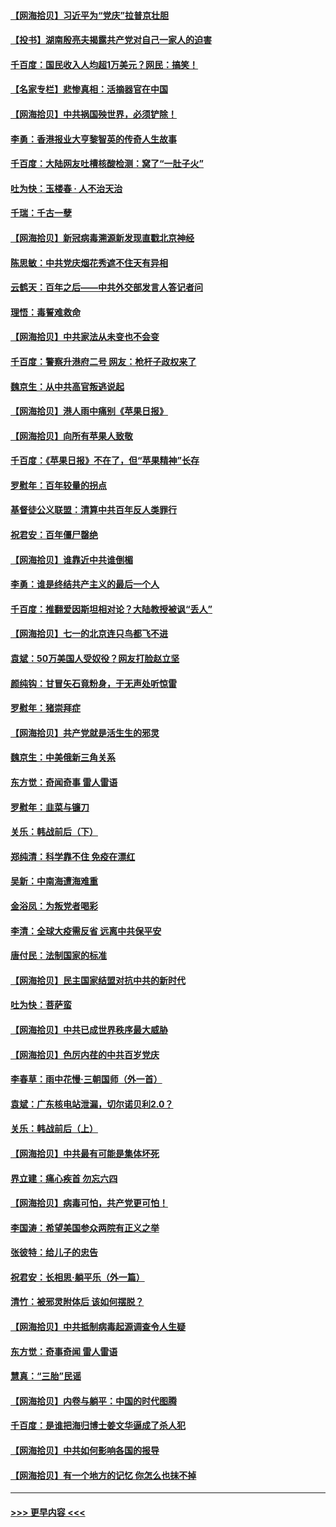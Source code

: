 #### [【网海拾贝】习近平为“党庆”拉普京壮胆](../pages/nsc993/n13057781.md?t=07011501) 
#### [【投书】湖南殷亮夫揭露共产党对自己一家人的迫害](../pages/nsc993/n13057744.md?t=07011501) 
#### [千百度：国民收入人均超1万美元？网民：搞笑！](../pages/nsc993/n13057692.md?t=07011501) 
#### [【名家专栏】悲惨真相：活摘器官在中国](../pages/nsc993/n13056611.md?t=07011501) 
#### [【网海拾贝】中共祸国殃世界，必须铲除！](../pages/nsc993/n13056011.md?t=07011501) 
#### [李勇：香港报业大亨黎智英的传奇人生故事](../pages/nsc993/n13055258.md?t=07011501) 
#### [千百度：大陆网友吐槽核酸检测：窝了“一肚子火”](../pages/nsc993/n13055194.md?t=07011501) 
#### [吐为快：玉楼春 · 人不治天治](../pages/nsc993/n13054028.md?t=07011501) 
#### [千瑞：千古一孽](../pages/nsc993/n13054016.md?t=07011501) 
#### [【网海拾贝】新冠病毒溯源新发现直戳北京神经](../pages/nsc993/n13052425.md?t=07011501) 
#### [陈思敏：中共党庆烟花秀遮不住天有异相](../pages/nsc993/n13052020.md?t=07011501) 
#### [云鹤天：百年之后——中共外交部发言人答记者问](../pages/nsc993/n13051604.md?t=07011501) 
#### [理悟：毒誓难救命](../pages/nsc993/n13051601.md?t=07011501) 
#### [【网海拾贝】中共家法从未变也不会变](../pages/nsc993/n13050366.md?t=07011501) 
#### [千百度：警察升港府二号 网友：枪杆子政权来了](../pages/nsc993/n13050261.md?t=07011501) 
#### [魏京生：从中共高官叛逃说起](../pages/nsc993/n13048997.md?t=07011501) 
#### [【网海拾贝】港人雨中痛别《苹果日报》](../pages/nsc993/n13048941.md?t=07011501) 
#### [【网海拾贝】向所有苹果人致敬](../pages/nsc993/n13046795.md?t=07011501) 
#### [千百度：《苹果日报》不在了，但“苹果精神”长存](../pages/nsc993/n13046703.md?t=07011501) 
#### [罗慰年：百年较量的拐点](../pages/nsc993/n13046542.md?t=07011501) 
#### [基督徒公义联盟：清算中共百年反人类罪行](../pages/nsc993/n13046499.md?t=07011501) 
#### [祝君安：百年僵尸罄绝](../pages/nsc993/n13045595.md?t=07011501) 
#### [【网海拾贝】谁靠近中共谁倒楣](../pages/nsc993/n13044667.md?t=07011501) 
#### [李勇：谁是终结共产主义的最后一个人](../pages/nsc993/n13044397.md?t=07011501) 
#### [千百度：推翻爱因斯坦相对论？大陆教授被讽“丢人”](../pages/nsc993/n13043908.md?t=07011501) 
#### [【网海拾贝】七一的北京连只鸟都飞不进](../pages/nsc993/n13041377.md?t=07011501) 
#### [袁斌：50万美国人受奴役？网友打脸赵立坚](../pages/nsc993/n13041330.md?t=07011501) 
#### [颜纯钩：甘冒矢石竟粉身，于无声处听惊雷](../pages/nsc993/n13041140.md?t=07011501) 
#### [罗慰年：猪崇拜症](../pages/nsc993/n13041071.md?t=07011501) 
#### [【网海拾贝】共产党就是活生生的邪灵](../pages/nsc993/n13036627.md?t=07011501) 
#### [魏京生：中美俄新三角关系](../pages/nsc993/n13035986.md?t=07011501) 
#### [东方觉：奇闻奇事 雷人雷语](../pages/nsc993/n13035878.md?t=07011501) 
#### [罗慰年：韭菜与镰刀](../pages/nsc993/n13034374.md?t=07011501) 
#### [关乐：韩战前后（下）](../pages/nsc993/n13034113.md?t=07011501) 
#### [郑纯清：科学靠不住 免疫在漂红](../pages/nsc993/n13034093.md?t=07011501) 
#### [吴新：中南海遭海难重](../pages/nsc993/n13034084.md?t=07011501) 
#### [金浴凤：为叛党者喝彩](../pages/nsc993/n13034058.md?t=07011501) 
#### [李清：全球大疫需反省 远离中共保平安](../pages/nsc993/n13033784.md?t=07011501) 
#### [唐付民：法制国家的标准](../pages/nsc993/n13032944.md?t=07011501) 
#### [【网海拾贝】民主国家结盟对抗中共的新时代](../pages/nsc993/n13031717.md?t=07011501) 
#### [吐为快：菩萨蛮](../pages/nsc993/n13030033.md?t=07011501) 
#### [【网海拾贝】中共已成世界秩序最大威胁](../pages/nsc993/n13028138.md?t=07011501) 
#### [【网海拾贝】色厉内荏的中共百岁党庆](../pages/nsc993/n13025582.md?t=07011501) 
#### [李春草：雨中花慢‧三朝国师（外一首）](../pages/nsc993/n13025567.md?t=07011501) 
#### [袁斌：广东核电站泄漏，切尔诺贝利2.0？](../pages/nsc993/n13025475.md?t=07011501) 
#### [关乐：韩战前后（上）](../pages/nsc993/n13025387.md?t=07011501) 
#### [【网海拾贝】中共最有可能是集体坏死](../pages/nsc993/n13023101.md?t=07011501) 
#### [界立建：痛心疾首 勿忘六四](../pages/nsc993/n13022339.md?t=07011501) 
#### [【网海拾贝】病毒可怕，共产党更可怕！](../pages/nsc993/n13020728.md?t=07011501) 
#### [李国涛：希望美国参众两院有正义之举](../pages/nsc993/n13020674.md?t=07011501) 
#### [张彼特：给儿子的忠告](../pages/nsc993/n13018934.md?t=07011501) 
#### [祝君安：长相思‧躺平乐（外一篇）](../pages/nsc993/n13018923.md?t=07011501) 
#### [清竹：被邪灵附体后 该如何摆脱？](../pages/nsc993/n13018877.md?t=07011501) 
#### [【网海拾贝】中共抵制病毒起源调查令人生疑](../pages/nsc993/n13017785.md?t=07011501) 
#### [东方觉：奇事奇闻 雷人雷语](../pages/nsc993/n13017577.md?t=07011501) 
#### [慧真：“三胎”民谣](../pages/nsc993/n13017394.md?t=07011501) 
#### [【网海拾贝】内卷与躺平：中国的时代图腾](../pages/nsc993/n13016128.md?t=07011501) 
#### [千百度：是谁把海归博士姜文华逼成了杀人犯](../pages/nsc993/n13015218.md?t=07011501) 
#### [【网海拾贝】中共如何影响各国的报导](../pages/nsc993/n13012599.md?t=07011501) 
#### [【网海拾贝】有一个地方的记忆 你怎么也抹不掉](../pages/nsc993/n13009802.md?t=07011501) 

----
#### [ >>> 更早内容 <<< ](../indexes/nsc993-earlier.md)
